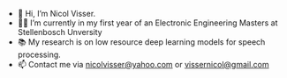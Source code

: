 - 👋 Hi, I’m Nicol Visser.
- 👨‍🎓 I’m currently in my first year of an Electronic Engineering Masters at Stellenbosch Unversity
- 📚 My research is on low resource deep learning models for speech processing.
- 📫 Contact me via nicolvisser@yahoo.com or vissernicol@gmail.com
